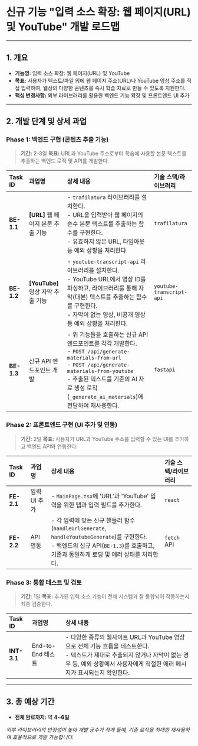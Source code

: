# 신규 기능 "입력 소스 확장: 웹 페이지(URL) 및 YouTube" 개발 로드맵

---

## 1. 개요

- **기능명:** 입력 소스 확장: 웹 페이지(URL) 및 YouTube
- **목표:** 사용자가 텍스트/파일 외에 웹 페이지 주소(URL)나 YouTube 영상 주소를 직접 입력하여, 웹상의 다양한 콘텐츠를 즉시 학습 자료로 만들 수 있도록 지원한다.
- **핵심 변경사항:** 외부 라이브러리를 활용한 백엔드 기능 확장 및 프론트엔드 UI 추가

---

## 2. 개발 단계 및 상세 과업

### **Phase 1: 백엔드 구현 (콘텐츠 추출 기능)**

> **기간:** 2-3일
> **목표:** URL과 YouTube 주소로부터 학습에 사용할 본문 텍스트를 추출하는 백엔드 로직 및 API를 개발한다.

| Task ID | 과업명 | 상세 내용 | 기술 스택/라이브러리 |
| :--- | :--- | :--- | :--- |
| **BE-1.1** | **[URL]** 웹 페이지 본문 추출 기능 | - `trafilatura` 라이브러리를 설치한다.<br>- URL을 입력받아 웹 페이지의 순수 본문 텍스트를 추출하는 함수를 구현한다.<br>- 유효하지 않은 URL, 타임아웃 등 예외 상황을 처리한다. | `trafilatura` |
| **BE-1.2** | **[YouTube]** 영상 자막 추출 기능 | - `youtube-transcript-api` 라이브러리를 설치한다.<br>- YouTube URL에서 영상 ID를 파싱하고, 라이브러리를 통해 자막(대본) 텍스트를 추출하는 함수를 구현한다.<br>- 자막이 없는 영상, 비공개 영상 등 예외 상황을 처리한다. | `youtube-transcript-api` |
| **BE-1.3** | 신규 API 엔드포인트 개발 | - 위 기능들을 호출하는 신규 API 엔드포인트를 각각 개발한다.<br>  - `POST /api/generate-materials-from-url`<br>  - `POST /api/generate-materials-from-youtube`<br>- 추출된 텍스트를 기존의 AI 자료 생성 로직(`_generate_ai_materials`)에 전달하여 재사용한다. | `fastapi` |

### **Phase 2: 프론트엔드 구현 (UI 추가 및 연동)**

> **기간:** 2일
> **목표:** 사용자가 URL과 YouTube 주소를 입력할 수 있는 UI를 추가하고 백엔드 API와 연동한다.

| Task ID | 과업명 | 상세 내용 | 기술 스택/라이브러리 |
| :--- | :--- | :--- | :--- |
| **FE-2.1** | 입력 UI 추가 | - `MainPage.tsx`에 'URL'과 'YouTube' 입력을 위한 탭과 입력 필드를 추가한다. | `react` |
| **FE-2.2** | API 연동 | - 각 입력에 맞는 신규 핸들러 함수(`handleUrlGenerate`, `handleYoutubeGenerate`)를 구현한다.<br>- 백엔드의 신규 API(`BE-1.3`)를 호출하고, 기존과 동일하게 로딩 및 에러 상태를 처리한다. | `fetch` API |

### **Phase 3: 통합 테스트 및 검토**

> **기간:** 1일
> **목표:** 추가된 입력 소스 기능이 전체 시스템과 잘 통합되어 작동하는지 최종 검증한다.

| Task ID | 과업명 | 상세 내용 |
| :--- | :--- | :--- |
| **INT-3.1**| End-to-End 테스트 | - 다양한 종류의 웹사이트 URL과 YouTube 영상으로 전체 기능 흐름을 테스트한다.<br>- 텍스트가 제대로 추출되지 않거나 자막이 없는 경우 등, 예외 상황에서 사용자에게 적절한 에러 메시지가 표시되는지 확인한다. |

---

## 3. 총 예상 기간

- **전체 완료까지:** 약 **4~6일**

*외부 라이브러리의 안정성이 높아 개발 공수가 적게 들며, 기존 로직을 최대한 재사용하여 효율적으로 개발 가능합니다.*
